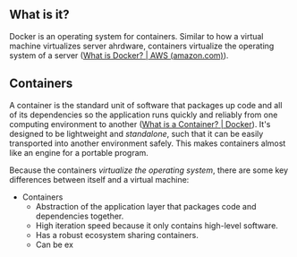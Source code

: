 ## What is it?
Docker is an operating system for containers. Similar to how a virtual machine virtualizes server ahrdware, containers virtualize the operating system of a server ([What is Docker? | AWS (amazon.com)](https://aws.amazon.com/docker/#:~:text=Docker%20is%20an%20operating%20system,%2C%20start%2C%20or%20stop%20containers.)).
## Containers
A container is the standard unit of software that packages up code and all of its dependencies so the application runs quickly and reliably from one computing environment to another ([What is a Container? | Docker](https://www.docker.com/resources/what-container/)). It's designed to be lightweight and *standalone*, such that it can be easily transported into another environment safely. This makes containers almost like an engine for a portable program.

Because the containers *virtualize the operating system*, there are some key differences between itself and a virtual machine:
- Containers
	- Abstraction of the application layer that packages code and dependencies together.
	- High iteration speed because it only contains high-level software.
	- Has a robust ecosystem sharing containers.
	- Can be ex